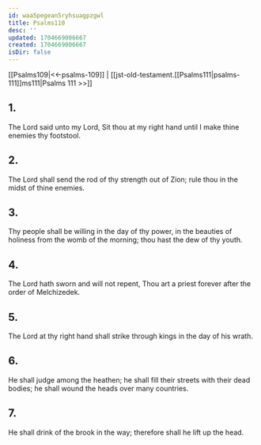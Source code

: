 ```yaml
---
id: waa5pegean5ryhsuagpzgwl
title: Psalms110
desc: ''
updated: 1704669006667
created: 1704669006667
isDir: false
---
```

[[Psalms109|<<-psalms-109]] | [[jst-old-testament.[[Psalms111|psalms-111]]ms111|Psalms 111 >>]]
## 1.
The Lord said unto my Lord, Sit thou at my right hand until I make thine enemies thy footstool.
## 2.
The Lord shall send the rod of thy strength out of Zion; rule thou in the midst of thine enemies.
## 3.
Thy people shall be willing in the day of thy power, in the beauties of holiness from the womb of the morning; thou hast the dew of thy youth.
## 4.
The Lord hath sworn and will not repent, Thou art a priest forever after the order of Melchizedek.
## 5.
The Lord at thy right hand shall strike through kings in the day of his wrath.
## 6.
He shall judge among the heathen; he shall fill their streets with their dead bodies; he shall wound the heads over many countries.
## 7.
He shall drink of the brook in the way; therefore shall he lift up the head.

